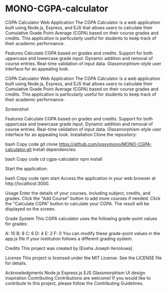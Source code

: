 # MONO-CGPA-calculator

CGPA Calculator Web Application
The CGPA Calculator is a web application built using Node.js, Express, and EJS that allows users to calculate their Cumulative Grade Point Average (CGPA) based on their course grades and credits. This application is particularly useful for students to keep track of their academic performance.

Features
Calculate CGPA based on grades and credits.
Support for both uppercase and lowercase grade input.
Dynamic addition and removal of course entries.
Real-time validation of input data.
Glassmorphism-style user interface for an appealing look.


CGPA Calculator Web Application
The CGPA Calculator is a web application built using Node.js, Express, and EJS that allows users to calculate their Cumulative Grade Point Average (CGPA) based on their course grades and credits. This application is particularly useful for students to keep track of their academic performance.

Screenshot

Features
Calculate CGPA based on grades and credits.
Support for both uppercase and lowercase grade input.
Dynamic addition and removal of course entries.
Real-time validation of input data.
Glassmorphism-style user interface for an appealing look.
Installation
Clone the repository:

bash
Copy code
git clone https://github.com/jossymono/MONO-CGPA-calculator.git
Install dependencies:

bash
Copy code
cd cgpa-calculator
npm install

Start the application:

bash
Copy code
npm start
Access the application in your web browser at http://localhost:3000.

Usage
Enter the details of your courses, including subject, credits, and grades.
Click the "Add Course" button to add more courses if needed.
Click the "Calculate CGPA" button to calculate your CGPA.
The result will be displayed on the screen.

Grade System
This CGPA calculator uses the following grade-point values for grades:

A: 10
B: 8
C: 6
D: 4
E: 2
F: 0
You can modify these grade-point values in the app.js file if your institution follows a different grading system.

Credits
This project was created by [Eseha Joseph Ilerioluwa].

License
This project is licensed under the MIT License. See the LICENSE file for details.

Acknowledgments
Node.js
Express.js
EJS
Glassmorphism UI design inspiration
Contributing
Contributions are welcome! If you would like to contribute to this project, please follow the Contributing Guidelines.
